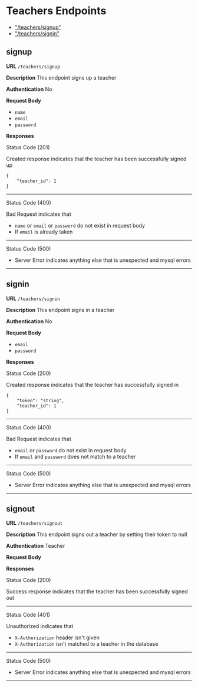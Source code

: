 # Teachers Endpoints

- ["/teachers/signup"](#signup)
- ["/teachers/signin"](#signin)

## signup

**URL** `/teachers/signup`

**Description** This endpoint signs up a teacher

**Authentication** No

**Request Body**

- `name`
- `email`
- `password`

**Responses**

Status Code (201)

Created response indicates that the teacher has been successfully signed up

    {
        "teacher_id": 1
    }

---

Status Code (400)

Bad Request indicates that

- `name` or `email` or `password` do not exist in request body
- If `email` is already taken

---

Status Code (500)

- Server Error indicates anything else that is unexpected and mysql errors

---

## signin

**URL** `/teachers/signin`

**Description** This endpoint signs in a teacher

**Authentication** No

**Request Body**

- `email`
- `password`

**Responses**

Status Code (200)

Created response indicates that the teacher has successfully signed in

    {
        "token": "string",
        "teacher_id": 1
    }

---

Status Code (400)

Bad Request indicates that

- `email` or `password` do not exist in request body
- If `email` and `password` does not match to a teacher

---

Status Code (500)

- Server Error indicates anything else that is unexpected and mysql errors

---

## signout

**URL** `/teachers/signout`

**Description** This endpoint signs out a teacher by setting their token to null

**Authentication** Teacher

**Request Body**

**Responses**

Status Code (200)

Success response indicates that the teacher has been successfully signed out

---

Status Code (401)

Unauthorized indicates that

- `X-Authorization` header isn't given
- `X-Authorization` isn't matched to a teacher in the database

---

Status Code (500)

- Server Error indicates anything else that is unexpected and mysql errors

---
